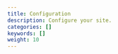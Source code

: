 ```yaml
---
title: Configuration
description: Configure your site.
categories: []
keywords: []
weight: 10
---
```

